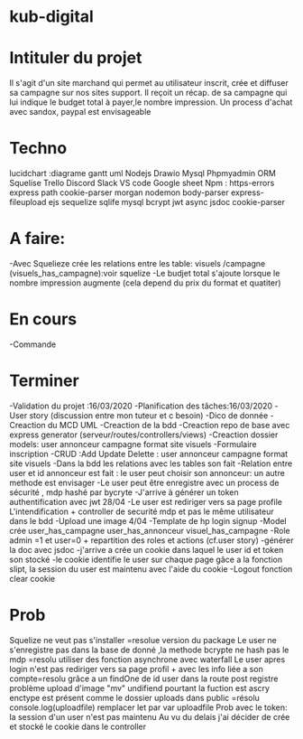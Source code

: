 # kub-digital

# Intituler du projet
Il s'agit d'un site marchand qui permet au utilisateur inscrit, crée et diffuser sa campagne sur nos sites support. Il reçoit un récap.
de sa campagne qui lui indique le budget total à payer,le nombre impression. Un process d'achat avec sandox, paypal est envisageable


# Techno
lucidchart :diagrame gantt uml
Nodejs
Drawio
Mysql Phpmyadmin
ORM Squelise
Trello
Discord Slack
VS code
Google sheet
Npm : https-errors express path cookie-parser morgan nodemon body-parser express-fileupload ejs sequelize sqlife mysql bcrypt jwt async jsdoc cookie-parser

# A faire:

-Avec Squelieze crée les relations entre les table: visuels /campagne (visuels_has_campagne):voir squelize
-Le budjet total s'ajoute lorsque le nombre impression augmente (cela depend du prix du format et quatiter)



# En cours
-Commande

# Terminer
-Validation du projet :16/03/2020
-Planification des tâches:16/03/2020
-User story (discussion entre mon tuteur et c besoin)
-Dico de donnée
-Creaction du MCD UML
-Creaction de la bdd
-Creaction repo de base avec express generator (serveur/routes/controllers/views)
-Creaction dossier models: user annonceur campagne format site visuels
-Formulaire inscription
-CRUD :Add Update Delette : user annonceur campagne format site visuels
-Dans la bdd les relations avec les tables son fait
-Relation entre user et id annonceur est fait : le user peut choisir son annonceur: un autre methode est envisager
-Le user peut être enregistre avec un process de sécurité , mdp hashé par bycryte
-J'arrive à générer un token authentification avec jwt 28/04
-Le user est rediriger vers sa page profile
L'intendification + controller de securité mdp et pas le même utilisateur dans le bdd 
-Upload une image 4/04
-Template de hp login signup 
-Model crée user_has_campagne user_has_annonceur visuel_has_campagne
-Role admin =1 et user=0 + repartition des roles et actions (cf.user story)
-générer la doc avec jsdoc
-j'arrive a crée un cookie dans laquel le user id et token son stocké
-le cookie identifie le user sur chaque page gâce a la fonction slipt, la session du user est maintenu avec l'aide du cookie
-Logout fonction clear cookie

# Prob
Squelize ne veut pas s'installer =resolue version du package
Le user ne s'enregistre pas dans la base de donné ,la methode bcrypte ne hash pas le mdp =resolu utiliser des fonction asynchrone avec waterfall
Le user apres login n'est pas rediriger vers sa page profil + avec les info liée a son compte=resolu grâce a un findOne de id user dans la route post registre
problème upload d'image "mv" undifiend pourtant la fuction est ascry enctype est présent comme le dossier uploads dans public =résolu
console.log(uploadfile) remplacer let par var uploadfile
Prob avec le token: la session d'un user n'est pas maintenu
Au vu du delais j'ai décider de crée et stocké le cookie dans le controller